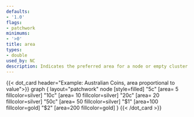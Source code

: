 ```yaml
---
defaults:
- '1.0'
flags:
- patchwork
minimums:
- '>0'
title: area
types:
- double
used_by: NC
description: Indicates the preferred area for a node or empty cluster
---
```


{{< dot_card header="Example: Australian Coins, area proportional to value">}}
graph {
  layout="patchwork"
  node [style=filled]
  "5c"  [area=  5 fillcolor=silver]
  "10c" [area= 10 fillcolor=silver]
  "20c" [area= 20 fillcolor=silver]
  "50c" [area= 50 fillcolor=silver]
  "$1"  [area=100 fillcolor=gold]
  "$2"  [area=200 fillcolor=gold]
}
{{< /dot_card >}}
